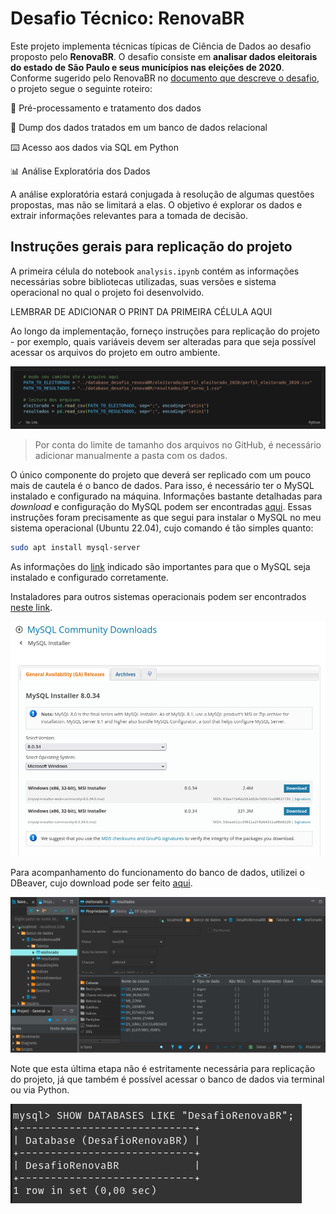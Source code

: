 # **Desafio Técnico: RenovaBR**

Este projeto implementa técnicas típicas de Ciência de Dados ao desafio proposto pelo **RenovaBR**. O desafio consiste em **analisar dados eleitorais do estado de São Paulo e seus municípios nas eleições de 2020**. Conforme sugerido pelo RenovaBR no [documento que descreve o desafio](../desafio-tecnico.pdf), o projeto segue o seguinte roteiro:

🧹 Pré-processamento e tratamento dos dados

🐬 Dump dos dados tratados em um banco de dados relacional

⌨️ Acesso aos dados via SQL em Python

📊 Análise Exploratória dos Dados

A análise exploratória estará conjugada à resolução de algumas questões propostas, mas não se limitará a elas. O objetivo é explorar os dados e extrair informações relevantes para a tomada de decisão.

## **Instruções gerais para replicação do projeto**

A primeira célula do notebook `analysis.ipynb` contém as informações necessárias sobre bibliotecas utilizadas, suas versões e sistema operacional no qual o projeto foi desenvolvido. 

LEMBRAR DE ADICIONAR O PRINT DA PRIMEIRA CÉLULA AQUI

Ao longo da implementação, forneço instruções para replicação do projeto - por exemplo, quais variáveis devem ser alteradas para que seja possível acessar os arquivos do projeto em outro ambiente.

![example1](images/example1.png)

> Por conta do limite de tamanho dos arquivos no GitHub, é necessário adicionar manualmente a pasta com os dados.

O único componente do projeto que deverá ser replicado com um pouco mais de cautela é o banco de dados. Para isso, é necessário ter o MySQL instalado e configurado na máquina. Informações bastante detalhadas para *download* e configuração do MySQL podem ser encontradas [aqui](https://www.digitalocean.com/community/tutorials/how-to-install-mysql-on-ubuntu-20-04). Essas instruções foram precisamente as que segui para instalar o MySQL no meu sistema operacional (Ubuntu 22.04), cujo comando é tão simples quanto:

```bash
sudo apt install mysql-server
```

As informações do [link]((https://www.digitalocean.com/community/tutorials/how-to-install-mysql-on-ubuntu-20-04)) indicado são importantes para que o MySQL seja instalado e configurado corretamente. 

Instaladores para outros sistemas operacionais podem ser encontrados [neste link](https://dev.mysql.com/downloads/installer/).

![mysql-installer](images/mysql-installer.png)

Para acompanhamento do funcionamento do banco de dados, utilizei o DBeaver, cujo download pode ser feito [aqui](https://dbeaver.io/download/). 

![dbeaver](images/dbeaver.png)

Note que esta última etapa não é estritamente necessária para replicação do projeto, já que também é possível acessar o banco de dados via terminal ou via Python.

![mysql-terminal](images/mysql-terminal.png)